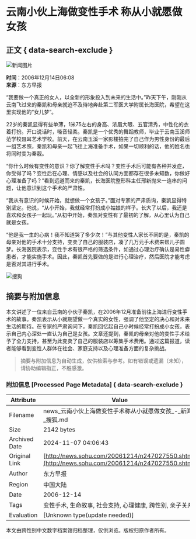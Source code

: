 # 云南小伙上海做变性手术 称从小就愿做女孩

## 正文 { data-search-exclude }


![新闻图片](https://photocdn.sohu.com/20051216/Img241003163.jpg)

**时间**：2006年12月14日06:08  
**来源**：东方早报

“我要做一个真正的女人，以全新的形象投入到未来的生活中。”昨天下午，刚刚从云南飞过来的秦凯和母亲就迫不及待地奔赴第二军医大学附属长海医院，希望在这里实现他的“女儿梦”。

22岁的秦凯显得有些单薄，1米75左右的身高、浓眉大眼、五官清秀，中性化的衣着打扮。开口说话时，嗓音轻柔。秦凯是一个优秀的舞蹈教师，毕业于云南玉溪师范学校聂耳艺术学校。前天，在云南玉溪一家影楼拍完了自己作为男性身份的最后一组艺术照，秦凯和母亲一起飞往上海准备手术，如果一切顺利的话，他的姓名也将同时变为秦靓。

“你什么时候有变性的意识？你了解变性手术吗？变性手术后可能有各种并发症，你受得了吗？变性后在心理、情感以及社会的认同方面都存在很多未知数，你做好心理准备了吗？”看到远道而来的秦凯，长海医院整形科主任邢新抛来一连串的问题，让他意识到这个手术的严肃性。

“我从有意识的时候开始，就想做一个女孩子。”面对专家的严肃质询，秦凯显得特别坚定。他说，“从小开始，我就经常打扮成小姑娘的样子。长大了以后，我还是喜欢和女孩子一起玩。”从初中开始，秦凯对变性有了最初的了解，从心里认为自己就是女孩。

“他是我一生的心病！我不知道哭了多少次！”与其他变性人家长不同的是，秦凯的母亲对他的手术十分支持，变卖了自己的服装店，凑了几万元手术费来帮儿子圆梦。长海医院表示，变性手术有很严格的筛选条件，如通过心理治疗确认是易性癖患者，才能实施手术。因此，秦凯首先要做的是进行心理治疗，然后医院才能考虑是否对其进行手术。

![搜狗](https://news.sohu.com/images/sogou/sogou.gif)

## 摘要与附加信息

<!-- tcd_abstract -->
本文讲述了一位来自云南的小伙子秦凯，在2006年12月准备前往上海进行变性手术的故事。秦凯表示从小就期望做一个真实的女性，强调了他坚定的决心和对未来生活的期待。在专家的严肃询问下，秦凯回忆起自己小时候经常打扮成小女孩，表示自己内心深处一直认为自己是女孩。文章还提到，秦凯的母亲对他的变性手术给予了全力支持，甚至为此变卖了自己的服装店以筹集手术费用。通过这篇报道，读者能够看到变性人群体在社会、家庭支持以及心理准备方面的复杂挑战。
<!-- tcd_abstract_end -->

> 摘要与附加信息为自动生成，仅供检索与参考。如有错误或遗漏（未知），请协助编辑指正，不胜感激。

### 附加信息 [Processed Page Metadata] { data-search-exclude }

| Attribute       | Value                                  |
|-----------------|----------------------------------------|
| Filename        | news_云南小伙上海做变性手术称从小就愿做女孩_-_新闻-_搜狐.md                             |
| Size            | 2142 bytes                           |
| Archived Date   | 2024-11-07 04:06:43                             |
| Original Link   | [http://news.sohu.com/20061214/n247027550.shtml](http://news.sohu.com/20061214/n247027550.shtml)                       |
| Author          | 东方早报                               |
| Region          | 中国大陆                               |
| Date            | 2006-12-14                                 |
| Tags            | 变性手术, 生命故事, 社会支持, 心理健康, 跨性别, 亲子关系                                 |
| Evaluation            | [Unknown type(update needed)]                                 |
<!-- tcd_table_end -->

本文由跨性别中文数字档案馆归档整理，仅供浏览。版权归原作者所有。
